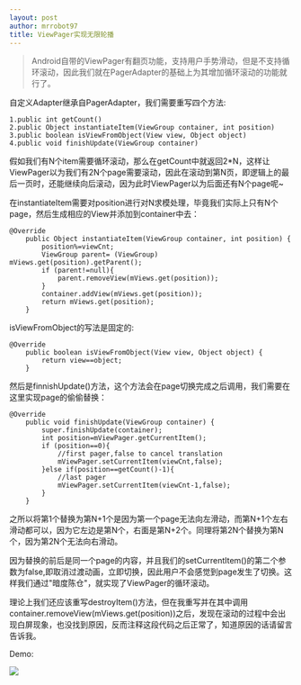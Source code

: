 ```yaml
---
layout: post
author: mrrobot97
title: ViewPager实现无限轮播
---
```


>Android自带的ViewPager有翻页功能，支持用户手势滑动，但是不支持循环滚动，因此我们就在PagerAdapter的基础上为其增加循环滚动的功能就行了。

自定义Adapter继承自PagerAdapter，我们需要重写四个方法:

	1.public int getCount()
	2.public Object instantiateItem(ViewGroup container, int position)
	3.public boolean isViewFromObject(View view, Object object)
	4.public void finishUpdate(ViewGroup container)
	
假如我们有N个item需要循环滚动，那么在getCount中就返回2*N，这样让ViewPager以为我们有2N个page需要滚动，因此在滚动到第N页，即逻辑上的最后一页时，还能继续向后滚动，因为此时ViewPager以为后面还有N个page呢~

在instantiateItem需要对position进行对N求模处理，毕竟我们实际上只有N个page，然后生成相应的View并添加到container中去：

```
@Override
    public Object instantiateItem(ViewGroup container, int position) {
        position%=viewCnt;
        ViewGroup parent= (ViewGroup) mViews.get(position).getParent();
        if (parent!=null){
            parent.removeView(mViews.get(position));
        }
        container.addView(mViews.get(position));
        return mViews.get(position);
    }
```

isViewFromObject的写法是固定的:

```
@Override
    public boolean isViewFromObject(View view, Object object) {
        return view==object;
    }
```

然后是finnishUpdate()方法，这个方法会在page切换完成之后调用，我们需要在这里实现page的偷偷替换：

```
@Override
    public void finishUpdate(ViewGroup container) {
        super.finishUpdate(container);
        int position=mViewPager.getCurrentItem();
        if (position==0){
            //first pager,false to cancel translation
            mViewPager.setCurrentItem(viewCnt,false);
        }else if(position==getCount()-1){
            //last pager
            mViewPager.setCurrentItem(viewCnt-1,false);
        }
    }
```
之所以将第1个替换为第N+1个是因为第一个page无法向左滑动，而第N+1个左右滑动都可以，因为它左边是第N个，右面是第N+2个。同理将第2N个替换为第N个，因为第2N个无法向右滑动。

因为替换的前后是同一个page的内容，并且我们的setCurrentItem()的第二个参数为false,即取消过渡动画，立即切换，因此用户不会感觉到page发生了切换。这样我们通过"暗度陈仓"，就实现了ViewPager的循环滚动。

理论上我们还应该重写destroyItem()方法，但在我重写并在其中调用container.removeView(mViews.get(position))之后，发现在滚动的过程中会出现白屏现象，也没找到原因，反而注释这段代码之后正常了，知道原因的话请留言告诉我。

Demo:

![](http://ockr1qfi1.bkt.clouddn.com/Screen%2520Capture%2520on%25202016-09-17%2520at%252015-51-54.gif)